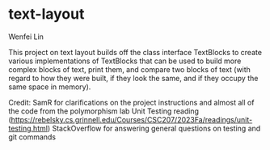 # text-layout
Wenfei Lin

This project on text layout builds off the class interface TextBlocks to create various implementations of TextBlocks that can be used to build more complex blocks of text, print them, and compare two blocks of text (with regard to how they were built, if they look the same, and if they occupy the same space in memory).

Credit:
SamR for clarifications on the project instructions and almost all of the code from the polymorphism lab 
Unit Testing reading (https://rebelsky.cs.grinnell.edu/Courses/CSC207/2023Fa/readings/unit-testing.html)
StackOverflow for answering general questions on testing and git commands